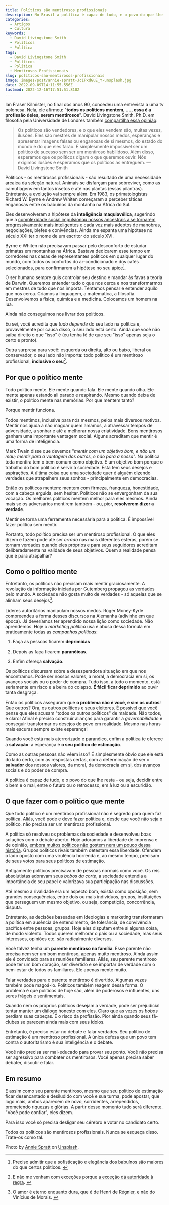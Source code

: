 ```yaml
---
title: Políticos são mentirosos profissionais
description: No Brasil a política é capaz de tudo, e o povo do que lhe resta.
categories:
  - Artigos
  - Cultura
keywords:
  - David Livingstone Smith
  - Políticos
  - Política
tags:
  - David Livingstone Smith
  - Políticos
  - Política
  - Mentirosos Profissionais
slug: politicos-sao-mentirosos-profissionais
image: images/post/annie-spratt-JcIPxdGuE_Y-unsplash.jpg
date: 2022-09-09T14:11:55.556Z
lastmod: 2022-12-16T17:51:51.810Z
---
```


Ian Fraser Kilmister, no final dos anos 90, concedeu uma entrevista a uma tv polonesa. Nela, ele afirmou: "**todos os políticos mentem, ...., essa é a profissão deles, serem mentirosos**". David Livingstone Smith, Ph.D. em filosofia pela Universidade de Londres também [compartilha essa opinião](https://www.otempo.com.br/interessa/e-impossivel-ser-um-politico-de-sucesso-sem-ser-mentiroso-1.1485238?utm_source=pocket_mylist): 

>Os políticos são vendedores, e o que eles vendem são, muitas vezes, ilusões. Eles são mestres de manipular nossos medos, esperanças e apresentar imagens falsas ou enganosas de si mesmos, do estado do mundo e do que eles farão. É simplesmente impossível ser um político de sucesso sem ser um mentiroso habilidoso. Além disso, esperamos que os políticos digam o que queremos ouvir. Nós exigimos ilusões e esperamos que os políticos as entreguem. — David Livingstone Smith 

Políticos - os mentirosos profissionais - são resultado de uma necessidade arcaica da seleção natural. Animais se disfarçam para sobreviver, como as camuflagens em tantos insetos e até nas plantas (essas pilantras). Entretanto, a evolução vai sempre além. Em 1983, os primatologistas Richard W. Byrne e Andrew Whiten começaram a perceber táticas enganosas entre os babuínos da montanha na África do Sul.  

Eles desenvolveram a hipótese da **inteligência maquiavélica**, sugerindo que a [complexidade social impulsionou nossos ancestrais a se tornarem progressivamente mais inteligentes](https://www.scientificamerican.com/article/natural-born-liars/) e cada vez mais adeptos de manobras, negociações, blefes e conivências. Ainda me espanta uma hipótese no século XXI ter o nome de um escritor do século XVI. 

Byrne e Whiten não precisavam passar pelo desconforto de estudar primatas em montanhas na África. Bastava dedicarem esse tempo em corredores nas casas de representantes políticos em qualquer lugar do mundo, com todos os confortos do ar-condicionado e dos cafés selecionados, para confirmarem a hipótese no seu ápice[^1]. 

[^1]:Preciso admitir que a sofisticação e elegância dos babuínos são maiores do que certos políticos. 

O ser humano sempre quis controlar seu destino e mandar às favas a teoria de Darwin. Queremos entender tudo o que nos cerca e nos transformarmos em mestres de tudo que nos importa. Tentamos pensar e entender aquilo que nos cerca. Criamos a linguagem, a matemática, a filosofia. Desenvolvemos a física, química e a medicina. Colocamos um homem na lua.  

Ainda não conseguimos nos livrar dos políticos. 

Eu sei, você acredita que *tudo depende* do seu lado na política e, provavelmente por causa disso, o seu lado está certo. Ainda que você não saiba direito o que "isso" é (eu tenha fé de que seu "isso" apenas seja o certo e pronto).  

Outra surpresa para você: esquerda ou direita, alto ou baixo, liberal ou conservador, o seu lado não importa: todo político é um mentiroso profissional, **inclusive o seu**[^2].  

[^2]: E não me venham com exceções porque [a exceção dá autoridade à regra](https://www.phrases.org.uk/meanings/exception-that-proves-the-rule.html). 

## Por que o político mente 

Todo político mente. Ele mente quando fala. Ele mente quando olha. Ele mente apenas estando ali parado e respirando. Mesmo quando deixa de existir, o político mente nas memórias. Por que mentem tanto? 

Porque mentir funciona. 

Todos mentimos, inclusive para nós mesmos, pelos mais diversos motivos. Mentir nos ajuda a não magoar quem amamos, a atravessar tempos de adversidade, a sonhar e até a melhorar nossa criatividade. Bons mentirosos ganham uma importante vantagem social. Alguns acreditam que mentir é uma forma de inteligência.  

Mark Twain disse que devemos "*mentir com um objetivo bom, e não um mau; mentir para a vantagem dos outros, e não para a nossa*". Na política toda mentira tem o bem comum como objetivo. É um objetivo bom porque o trabalho do bom político é servir à sociedade. Esta tem seus desejos e aspirações. A última coisa que uma sociedade quer é alguém dizendo verdades que atrapalhem seus sonhos - principalmente em democracias. 

Então os políticos mentem: mentem com firmeza, franqueza, honestidade, com a cabeça erguida, sem hesitar. Políticos não se envergonham da sua vocação. Os melhores políticos mentem melhor para eles mesmos. Ainda mais se os adversários mentirem também - ou, pior, **resolverem dizer a verdade**. 

Mentir se torna uma ferramenta necessária para a política. É impossível fazer política sem mentir.  

Portanto, todo político precisa ser um mentiroso profissional. O que eles dizem e fazem pode até ser *errado* nas mais diferentes esferas, porém se tornam verdades quando eles próprios e para seus seguidores acreditam deliberadamente na validade de seus objetivos. Quem a realidade pensa que é para atrapalhar? 

## Como o político mente 

Entretanto, os políticos não precisam mais mentir graciosamente. A revolução da informação iniciada por Gutemberg propagou as verdades pelo mundo. A sociedade não gosta muito de verdades - só aquelas que se alinham seus desejos[^3]. 

[^3]: O amor é eterno enquanto dura, que é de Henri de Régnier, e não do Vinícius de Morais. 

Líderes autoritários manipulam nossos medos. Roger Money-Kyrle compreendeu a forma desses discursos na Alemanha (adivinhe em que época). Já deveríamos ter aprendido nossa lição como sociedade. Não aprendemos. Hoje o *marketing político* usa e abusa dessa fórmula em praticamente todas as *campanhas políticas*: 

1. Faça as pessoas ficarem **deprimidas** 

2. Depois as faça ficarem **paranóicas**. 

3. Enfim ofereça **salvação**. 

Os políticos discursam sobre a desesperadora situação em que nos encontramos. Pode ser nossos valores, a moral, a democracia em si, os avanços sociais ou o poder de compra. Tudo isso, a todo o momento, está seriamente em risco e a beira do colapso. **É fácil ficar deprimido** ao ouvir tanta desgraça. 

Então os políticos asseguram que **o problema não é você, e sim os outros**! Que outros? Ora, os outros políticos e seus eleitores. É possível que você pense que eles acusam "todos os outros políticos" de maldade. Não todos, é claro! Afinal é preciso construir alianças para garantir a *governabilidade* e conseguir transformar os desejos do povo em realidade. Mesmo nas horas mais escuras sempre existe esperança! 

Quando você está mais aterrorizado e paranóico, enfim a política te oferece a **salvação**: a esperança é **o seu político de estimação**.  

Como as outras pessoas não vêem isso? É simplesmente óbvio que ele está do lado certo, com as respostas certas, com a determinação de ser o **salvador** dos nossos valores, da moral, da democracia em si, dos avanços sociais e do poder de compra. 

A política é capaz de tudo, e o povo do que lhe resta - ou seja, decidir entre o bem e o mal, entre o futuro ou o retrocesso, em à luz ou a escuridão. 

## O que fazer com o político que mente 

Que todo político é um mentiroso profissional não é segredo para quem faz política. Aliás, você pode e deve fazer política e, desde que você não seja o político, não precisa ser um mentiroso profissional. 

A política só resolveu os problemas da sociedade e desenvolveu boas soluções com o debate aberto. Hoje adoramos a liberdade de imprensa e de opinião, [embora muitos políticos não gostem nem um pouco dessa história](https://llsaboya.com/p/traducao-de-um-culto-da-ignorancia-por-isaac-asimov/). Grupos políticos rivais também detestam essa liberdade. Ofendem o lado oposto com uma virulência horrenda e, ao mesmo tempo, precisam de seus votos para seus políticos de estimação.  

Antigamente políticos precisavam de pessoas normais como você. Os reis absolutistas adoravam seus *bobos da corte*, a sociedade entendia a importância de seu papel e valorizava sua participação nas discussões. 

Até mesmo a rivalidade era um aspecto bom, existia como oposição, sem grandes consequências, entre dois ou mais indivíduos, grupos, instituições que perseguem um mesmo objetivo, ou seja, competição, concorrência, disputa. 

Entretanto, as decisões baseadas em ideologias e marketing transformaram a política em ausência de entendimento, de tolerância, de convivência pacífica entre pessoas, grupos. Hoje eles disputam entre si alguma coisa, de modo violento. Todos querem melhorar o país ou a sociedade, mas seus interesses, opiniões etc. são radicalmente diversos. 

Você talvez tenha um **parente mentiroso na família**. Esse parente não precisa nem ser um bom mentiroso, apenas muito mentiroso. Ainda assim ele é convidado para as reuniões familiares. Aliás, seu parente mentiroso pode ter um bom coração, ser divertido e se importar de verdade com o bem-estar de todos os familiares. Ele apenas mente muito. 

Falar verdades para o parente mentiroso é divertido. Algumas vezes também pode magoá-lo. Políticos também reagem dessa forma. O problema é que políticos de hoje são, além de poderosos e influentes, uns seres frágeis e sentimentais.  

Quando nem os próprios políticos desejam a verdade, pode ser prejudicial tentar manter um diálogo honesto com eles. Claro que as vezes os *bobos* perdiam suas cabeças. É o risco da profissão. Pior ainda quando seus fã-clubes se parecem ainda mais com seus ídolos. 

Entretanto, é preciso estar no debate e falar verdades. Seu político de estimação é um mentiroso profissional. A única defesa que um povo tem contra o autoritarismo é sua inteligência e o debate. 

Você não precisa ser mal-educado para provar seu ponto. Você não precisa ser agressivo para combater os mentirosos. Você apenas precisa saber debater, discutir e falar.

## Em resumo

E assim como seu parente mentiroso, mesmo que seu político de estimação ficar desencantado e desiludido com você e sua turma, pode apostar, que logo mais, ambos aparecem de novo, sorridentes, arrependidos, prometendo riquezas e glórias. A partir desse momento tudo será diferente. "Você pode confiar", eles dizem. 

Para isso você só precisa desligar seu cérebro e votar no candidato certo.  

Todos os políticos são mentirosos profissionais. Nunca se esqueça disso. Trate-os como tal. 

Photo by [Annie Spratt](https://unsplash.com/@anniespratt?utm_source=unsplash&utm_medium=referral&utm_content=creditCopyText) on [Unsplash](https://unsplash.com/s/photos/liar?utm_source=unsplash&utm_medium=referral&utm_content=creditCopyText).